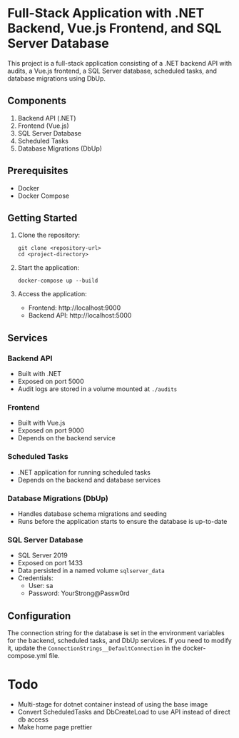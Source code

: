 # Full-Stack Application with .NET Backend, Vue.js Frontend, and SQL Server Database

This project is a full-stack application consisting of a .NET backend API with audits, a Vue.js frontend, a SQL Server database, scheduled tasks, and database migrations using DbUp.

## Components

1. Backend API (.NET)
2. Frontend (Vue.js)
3. SQL Server Database
4. Scheduled Tasks
5. Database Migrations (DbUp)

## Prerequisites

- Docker
- Docker Compose

## Getting Started

1. Clone the repository:
   ```
   git clone <repository-url>
   cd <project-directory>
   ```

2. Start the application:
   ```
   docker-compose up --build
   ```

3. Access the application:
   - Frontend: http://localhost:9000
   - Backend API: http://localhost:5000

## Services

### Backend API

- Built with .NET
- Exposed on port 5000
- Audit logs are stored in a volume mounted at `./audits`

### Frontend

- Built with Vue.js
- Exposed on port 9000
- Depends on the backend service

### Scheduled Tasks

- .NET application for running scheduled tasks
- Depends on the backend and database services

### Database Migrations (DbUp)

- Handles database schema migrations and seeding
- Runs before the application starts to ensure the database is up-to-date

### SQL Server Database

- SQL Server 2019
- Exposed on port 1433
- Data persisted in a named volume `sqlserver_data`
- Credentials:
  - User: sa
  - Password: YourStrong@Passw0rd

## Configuration

The connection string for the database is set in the environment variables for the backend, scheduled tasks, and DbUp services. If you need to modify it, update the `ConnectionStrings__DefaultConnection` in the docker-compose.yml file.

# Todo 

- Multi-stage for dotnet container instead of using the base image
- Convert ScheduledTasks and DbCreateLoad to use API instead of direct db access
- Make home page prettier